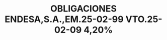 ---
layout: asset
title: OBLIGACIONES ENDESA,S.A.,EM.25-02-99 VTO.25-02-09 4,20%
isin: ES0230670210
---